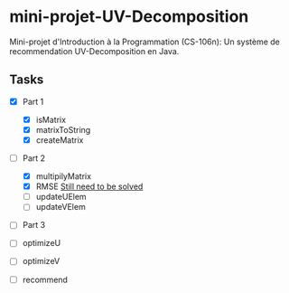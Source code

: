 mini-projet-UV-Decomposition
============================

Mini-projet d'Introduction à la Programmation (CS-106n): Un système de recommendation UV-Decomposition en Java.


## Tasks

- [X] Part 1

  - [X] isMatrix
  - [X] matrixToString
  - [X] createMatrix

- [ ] Part 2

  - [X] multipilyMatrix
  - [X] RMSE [Still need to be solved](http://moodle.epfl.ch/mod/forum/discuss.php?d=192461#p438233)
  - [ ] updateUElem
  - [ ] updateVElem

- [ ] Part 3

 - [ ] optimizeU
 - [ ] optimizeV
 - [ ] recommend
